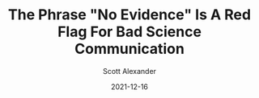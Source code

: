 ---
layout: podcast
title: "The Phrase \"No Evidence\" Is A Red Flag For Bad Science Communication"
author: Scott Alexander
description: https://astralcodexten.substack.com/p/the-phrase-no-evidence-is-a-red-flag
date: 2021-12-16
length: 1919960
duration: 480
guid: the-phrase-no-evidence-is-a-red-flag
---